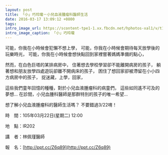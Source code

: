 ```yaml
---
layout: post
title: 「小」巧玲瓏－小兒血液腫瘤科醫師生活
date: 2016-03-17 13:09:12 +0800
tags:
intro_image_url: https://scontent-tpe1-1.xx.fbcdn.net/hphotos-xal1/v/t1.0-9/10639448_873071092839097_5344810863608699275_n.jpg?oh=08eaedbb633660e229cb00bcc0ddf863&oe=577CF622
intro_image_caption: 「小」巧玲瓏
---
```

可能，你我在小時候會犯懶不想上學，
可能，你我在小時候會期待每天放學後的玩樂時光，
可能，你我在小時候會想快點回到家裡嘗著媽媽準備的點心，

然而，在白色巨塔的某排病房中，
住著想去學校學習卻不能離開病房的孩子，
躺著想和朋友放學四處遊玩卻離不開病床的孩子，
困住了想回家卻被滯留在小小四方病房中的孩子，
捉迷藏，上學，回家，

這些我們童年回憶的種種，對於小兒血液腫瘤科的病童們，
這些如同遙不可及的夢想...
在診間，小兒血腫科醫師是那群特別的孩子的唯一希望...

想了解小兒血液腫瘤科的醫師生活嗎？
不要錯過3/22唷！

時　間：105年03月22日(星期二) 12:00

地　點：IR202

講　者：林佩瑾醫師

報　名：[http://ppt.cc/Z6q89](http://ppt.cc/Z6q89)
